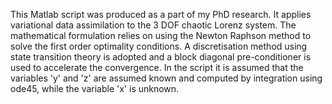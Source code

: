 This Matlab script was produced as a part of my PhD research. It applies variational data assimilation to the 3 DOF chaotic Lorenz system. The mathematical formulation relies on using the Newton Raphson method to solve the first order optimality conditions. A discretisation method using state transition theory is adopted and a block diagonal pre-conditioner is used to accelerate the convergence. In the script it is assumed that the variables 'y' and 'z' are assumed known and computed by integration using ode45, while the variable 'x' is unknown.
